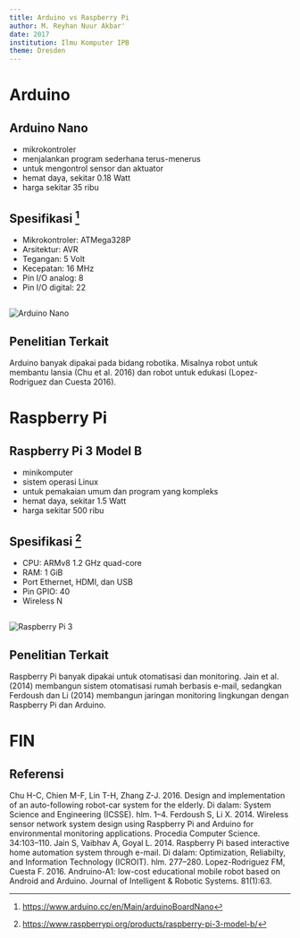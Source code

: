 ```yaml
---
title: Arduino vs Raspberry Pi
author: M. Reyhan Nuur Akbar'
date: 2017
institution: Ilmu Komputer IPB 
theme: Dresden
---
```


# Arduino

## Arduino Nano
- mikrokontroler
- menjalankan program sederhana terus-menerus
- untuk mengontrol sensor dan aktuator
- hemat daya, sekitar 0.18 Watt
- harga sekitar 35 ribu

## Spesifikasi [^1]
- Mikrokontroler: ATMega328P
- Arsitektur: AVR
- Tegangan: 5 Volt
- Kecepatan: 16 MHz
- Pin I/O analog: 8
- Pin I/O digital: 22

[^1]: https://www.arduino.cc/en/Main/arduinoBoardNano

##
![Arduino Nano](Arduino-Nano-V3.0-in-Pakistan1.jpg)

## Penelitian Terkait
Arduino banyak dipakai pada bidang robotika. Misalnya robot untuk
membantu lansia (Chu et al. 2016) dan robot untuk edukasi
(Lopez-Rodriguez dan Cuesta 2016).

# Raspberry Pi

## Raspberry Pi 3 Model B
- minikomputer
- sistem operasi Linux
- untuk pemakaian umum dan program yang kompleks
- hemat daya, sekitar 1.5 Watt
- harga sekitar 500 ribu

## Spesifikasi [^2]
- CPU: ARMv8 1.2 GHz quad-core
- RAM: 1 GiB
- Port Ethernet, HDMI, dan USB
- Pin GPIO: 40
- Wireless N

[^2]: https://www.raspberrypi.org/products/raspberry-pi-3-model-b/

##
![Raspberry Pi 3](913XYU1VtjL._SL1500_.jpg)

## Penelitian Terkait
Raspberry Pi banyak dipakai untuk otomatisasi dan monitoring.
Jain et al. (2014) membangun sistem otomatisasi rumah berbasis
e-mail, sedangkan Ferdoush dan Li (2014) membangun jaringan
monitoring lingkungan dengan Raspberry Pi dan Arduino.

# FIN

## Referensi
Chu H-C, Chien M-F, Lin T-H, Zhang Z-J. 2016. Design and
implementation of an auto-following robot-car system for the elderly.
Di dalam: System Science and Engineering (ICSSE). hlm. 1–4.
Ferdoush S, Li X. 2014. Wireless sensor network system design
using Raspberry Pi and Arduino for environmental monitoring
applications. Procedia Computer Science. 34:103–110.
Jain S, Vaibhav A, Goyal L. 2014. Raspberry Pi based interactive
home automation system through e-mail. Di dalam: Optimization,
Reliabilty, and Information Technology (ICROIT). hlm. 277–280.
Lopez-Rodriguez FM, Cuesta F. 2016. Andruino-A1: low-cost
educational mobile robot based on Android and Arduino. Journal of
Intelligent & Robotic Systems. 81(1):63.
